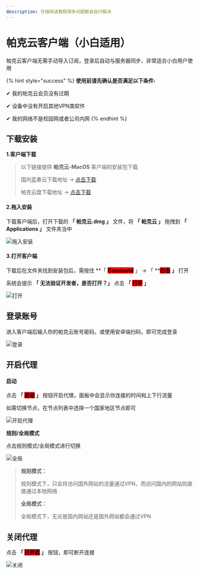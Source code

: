 ```yaml
---
description: 仔细阅读教程很多问题都会自行解决
---
```


# 帕克云客户端（小白适用）

帕克云客户端无需手动导入订阅，登录后自动与服务器同步，非常适合小白用户使用

{% hint style="success" %}
**使用前请先确认是否满足以下条件:**

✔ 我的帕克云会员没有过期

✔ 设备中没有开启其他VPN类软件

✔ 我的网络不是校园网或者公司内网
{% endhint %}

## **下载安装**

**1.客户端下载**

> 以下链接提供 **帕克云-MacOS** 客户端的安装包下载
>
> 国内蓝奏云下载地址 -> [点击下载](https://wwxr.lanzouk.com/iID3Z2a5gzba)
>
> 帕克云盘下载地址 -> [点击下载](https://file.923ka.com/s/NbcW)

#### **2.拖入安装**

下载客户端后，打开下载的 **「 帕克云.dmg 」** 文件，将 **「 帕克云 」** 拖拽到 **「 Applications 」** 文件夹当中

![拖入安装](https://pic.parkcloud.cc/i/2024/09/21/tsljze.gif)

#### **3.打开客户端**

下载后在文件夹找到安装包后，需按住 \*\*「 <mark style="background-color:red;">**Command**</mark> 」 -> 「 \*\*<mark style="background-color:red;">**右击**</mark> **」** 打开

系统会提示 **「 无法验证开发者，是否打开？」** 点击 **「 **<mark style="background-color:red;">**打开**</mark>** 」**

![打开](https://pic.parkcloud.cc/i/2024/09/21/tsjy0d.gif)

## **登录账号**

进入客户端后输入你的帕克云账号密码，或使用安卓端扫码，即可完成登录

![登录](https://pic.parkcloud.cc/i/2024/09/21/tslu2z.jpg)

## **开启代理**

#### **启动**

点击 **「 **<mark style="background-color:red;">**启动**</mark>** 」** 按钮开启代理，面板中会显示你连接的时间和上下行流量

如需切换节点，在节点列表中选择一个国家地区节点即可

![开启代理](https://pic.parkcloud.cc/i/2024/09/21/tskhir.gif)

**规则/全局模式**

点击规则模式/全局模式进行切换

![全局](https://pic.parkcloud.cc/i/2024/09/21/tsl0sv.gif)

> **规则模式：**
>
> 规则模式下，只会将访问国外网站的流量通过VPN，而访问国内的网站则直接通过本地网络
>
> **全局模式：**
>
> 全局模式下，无论是国内网站还是国外网站都会通过VPN

## **关闭代理**

点击 **「 **<mark style="background-color:red;">**已开启**</mark>** 」** 按钮，即可断开连接

![关闭](https://pic.parkcloud.cc/i/2024/09/21/tslasg.gif)
